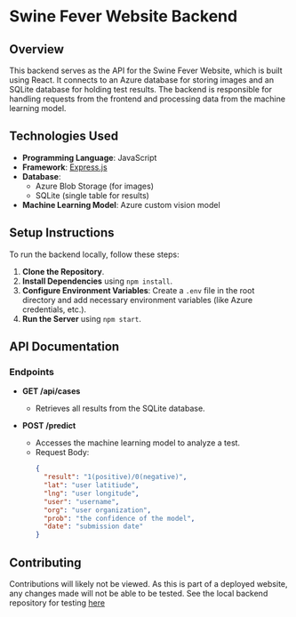 # Swine Fever Website Backend

## Overview
This backend serves as the API for the Swine Fever Website, which is built using React. It connects to an Azure database for storing images and an SQLite database for holding test results. The backend is responsible for handling requests from the frontend and processing data from the machine learning model.

## Technologies Used
- **Programming Language**: JavaScript
- **Framework**: [Express.js](https://expressjs.com/)
- **Database**: 
  - Azure Blob Storage (for images)
  - SQLite (single table for results)
- **Machine Learning Model**: Azure custom vision model 

## Setup Instructions
To run the backend locally, follow these steps:

1. **Clone the Repository**.
2. **Install Dependencies** using `npm install`.
3. **Configure Environment Variables**: Create a `.env` file in the root directory and add necessary environment variables (like Azure credentials, etc.).
4. **Run the Server** using `npm start`.

## API Documentation
### Endpoints
- **GET /api/cases**
  - Retrieves all results from the SQLite database.
  
- **POST /predict**
  - Accesses the machine learning model to analyze a test.
  - Request Body:
    ```json
    {
      "result": "1(positive)/0(negative)",
      "lat": "user latitiude",
      "lng": "user longitude",
      "user": "username",
      "org": "user organization",
      "prob": "the confidence of the model",
      "date": "submission date"
    }
    ```

## Contributing
Contributions will likely not be viewed. As this is part of a deployed website, any changes made will not be able to be tested. See the local backend repository for testing [here](https://github.com/JakeStets5/swine-fever-backend-local) 
